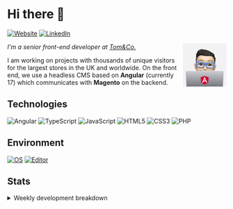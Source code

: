 # Hi there 👋

[![Website](https://img.shields.io/badge/Website-rafalwolak.pl-informational?style=flat-square&color=black&logo=vercel&logoColor=white)](https://rafalwolak.pl)
[![LinkedIn](https://img.shields.io/badge/LinkedIn-rafalwolak-informational?style=flat-square&logo=linkedin&logoColor=white)](https://www.linkedin.com/in/rafalwolak/)

<picture>
  <source media="(prefers-color-scheme: dark)" srcset="assets/macbook-angular-mono-happy.png">
  <source media="(prefers-color-scheme: light)" srcset="assets/macbook-angular-happy.png">
  <img alt="Me" src="assets/macbook-angular-happy.png" width="100" align="right">
</picture>

*I'm a senior front-end developer at [Tom&Co.](https://www.tomandco.co.uk/)*

I am working on projects with thousands of unique visitors for the largest stores in the UK and worldwide. On the front end, we use a headless CMS based on **Angular** (currently 17) which communicates with **Magento** on the backend.

## Technologies
![Angular](https://img.shields.io/badge/angular-%23DD0031.svg?style=for-the-badge&logo=angular&logoColor=white) ![TypeScript](https://img.shields.io/badge/typescript-%23007ACC.svg?style=for-the-badge&logo=typescript&logoColor=white) ![JavaScript](https://img.shields.io/badge/javascript-%23323330.svg?style=for-the-badge&logo=javascript&logoColor=%23F7DF1E) ![HTML5](https://img.shields.io/badge/html5-%23E34F26.svg?style=for-the-badge&logo=html5&logoColor=white) ![CSS3](https://img.shields.io/badge/css3-%231572B6.svg?style=for-the-badge&logo=css3&logoColor=white) ![PHP](https://img.shields.io/badge/php-%23777BB4.svg?style=for-the-badge&logo=php&logoColor=white) 
## Environment
[![OS](https://img.shields.io/badge/OS-macOS-informational?style=flat-square&logo=apple&logoColor=white)](https://en.wikipedia.org/wiki/MacOS)
[![Editor](https://img.shields.io/badge/Editor-VSCode-blue?style=flat-square&logo=visual-studio-code&logoColor=white)](https://code.visualstudio.com/)

## Stats
<details>
<summary>Weekly development breakdown</summary>

<!--START_SECTION:waka-->

```txt
TypeScript    18 hrs 14 mins  ███████████▓░░░░░░░░░░░░░   47.08 %
HTML          11 hrs 30 mins  ███████▒░░░░░░░░░░░░░░░░░   29.71 %
SCSS          3 hrs 41 mins   ██▒░░░░░░░░░░░░░░░░░░░░░░   09.52 %
JSON          2 hrs 11 mins   █▒░░░░░░░░░░░░░░░░░░░░░░░   05.67 %
Text          43 mins         ▒░░░░░░░░░░░░░░░░░░░░░░░░   01.86 %
```

<!--END_SECTION:waka-->
</details>
